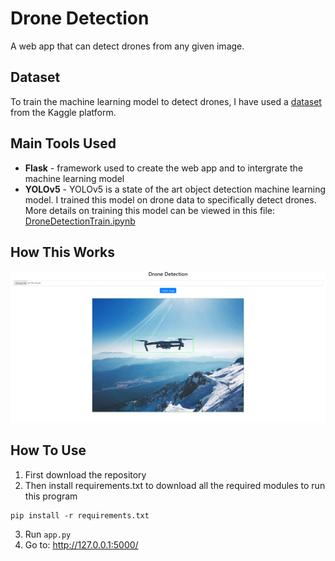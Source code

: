 # Drone Detection
A web app that can detect drones from any given image.
 
## Dataset
To train the machine learning model to detect drones, I have used a [dataset](https://www.kaggle.com/datasets/dasmehdixtr/drone-dataset-uav) from the Kaggle platform.

## Main Tools Used
- **Flask** - framework used to create the web app and to intergrate the machine learning model
- **YOLOv5** - YOLOv5 is a state of the art object detection machine learning model. I trained this model on drone data to specifically detect drones. More details on training this model can be viewed in this file: [DroneDetectionTrain.ipynb](MachineLearning/DroneDetectionTrain.ipynb)

## How This Works
![Screenshot](demo/web-app.png)

## How To Use
1. First download the repository
2. Then install requirements.txt to download all the required modules to run this program
```
pip install -r requirements.txt
```
3. Run `app.py`
4. Go to: http://127.0.0.1:5000/

